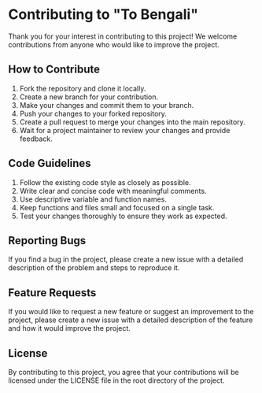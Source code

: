 # Contributing to **"To Bengali"**
Thank you for your interest in contributing to this project! We welcome contributions from anyone who would like to
improve the project.

## How to Contribute
<ol>
    <li>Fork the repository and clone it locally.</li>
    <li>Create a new branch for your contribution.</li>
    <li>Make your changes and commit them to your branch.</li>
    <li>Push your changes to your forked repository.</li>
    <li>Create a pull request to merge your changes into the main repository.</li>
    <li>Wait for a project maintainer to review your changes and provide feedback.</li>
</ol>

## Code Guidelines
<ol>
    <li>Follow the existing code style as closely as possible.</li>
    <li>Write clear and concise code with meaningful comments.</li>
    <li>Use descriptive variable and function names.</li>
    <li>Keep functions and files small and focused on a single task.</li>
    <li>Test your changes thoroughly to ensure they work as expected.</li>
</ol>

## Reporting Bugs
If you find a bug in the project, please create a new issue with a detailed description of the problem and steps to
reproduce it.

## Feature Requests

If you would like to request a new feature or suggest an improvement to the project, please create a new issue with a
detailed description of the feature and how it would improve the project.

## License
By contributing to this project, you agree that your contributions will be licensed under the LICENSE file in the root
directory of the project.
